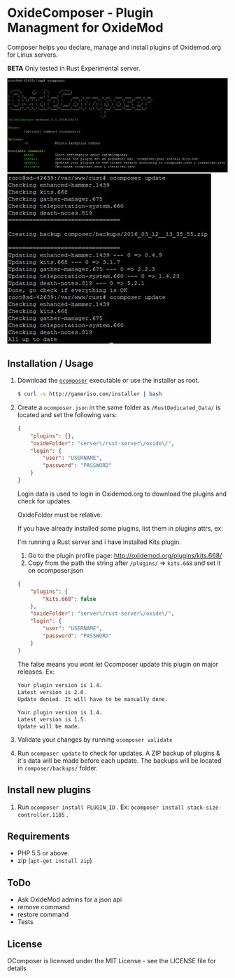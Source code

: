 OxideComposer - Plugin Managment for OxideMod
========================================

Composer helps you declare, manage and install plugins of Oxidemod.org for Linux servers.

**BETA** Only tested in Rust Experimental server.

![Ocomposer](https://raw.githubusercontent.com/tetreum/ocomposer/master/screenshots/screen1.jpg)
![Ocomposer2](https://raw.githubusercontent.com/tetreum/ocomposer/master/screenshots/screen2.jpg)

Installation / Usage
--------------------

1.  Download the [`ocomposer`](http://gameriso.com/installer) executable or use the installer as root.

    ``` sh
    $ curl -s http://gameriso.com/installer | bash
    ```
2. Create a `ocomposer.json` in the same folder as `/RustDedicated_Data/` is located and set the following vars:

    ``` json
    {
        "plugins": {},
        "oxideFolder": "server\/rust-server\/oxide\/",
        "login": {
            "user": "USERNAME",
            "password": "PASSWORD"
        }
    }
    ```

    Login data is used to login in Oxidemod.org to download the plugins and check for updates.

    OxideFolder must be relative.

    If you have already installed some plugins, list them in plugins attrs, ex:

    I'm running a Rust server and i have installed Kits plugin.
    1. Go to the plugin profile page: http://oxidemod.org/plugins/kits.668/
    2. Copy from the path the string after `/plugins/` => `kits.668` and set it on ocomposer.json
    ``` json
    {
        "plugins": {
            "kits.668": false
        },
        "oxideFolder": "server\/rust-server\/oxide\/",
        "login": {
            "user": "USERNAME",
            "password": "PASSWORD"
        }
    }
    ```
    The false means you wont let Ocomposer update this plugin on major releases. Ex:
    ```
    Your plugin version is 1.4.
    Latest version is 2.0.
    Update denied. It will have to be manually done.
    ```
    ```
    Your plugin version is 1.4.
    Latest version is 1.5.
    Update will be made.
    ```

3. Validate your changes by running `ocomposer validate`
4. Run `ocomposer update` to check for updates. A ZIP backup of plugins & it's data will be made before each update. The backups will be located in `composer/backups/` folder.

Install new plugins
------------

1. Run `ocomposer install PLUGIN_ID` . Ex: `ocomposer install stack-size-controller.1185` .

Requirements
------------

- PHP 5.5  or above.
- zip (`apt-get install zip`)


ToDo
------------
- Ask OxideMod admins for a json api
- remove command
- restore command
- Tests

License
-------

OComposer is licensed under the MIT License - see the LICENSE file for details
